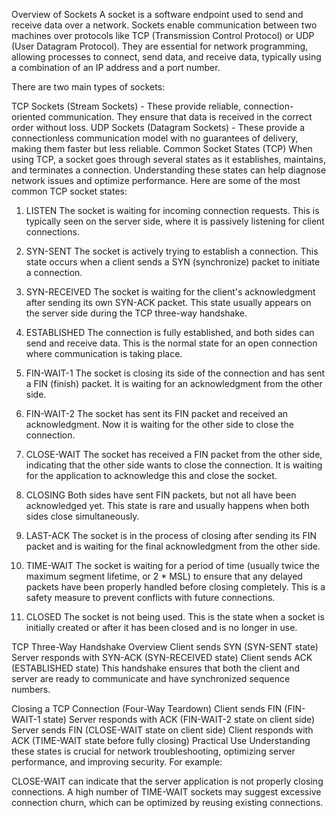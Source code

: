 Overview of Sockets
A socket is a software endpoint used to send and receive data over a network. Sockets enable communication between two machines over protocols like TCP (Transmission Control Protocol) or UDP (User Datagram Protocol). They are essential for network programming, allowing processes to connect, send data, and receive data, typically using a combination of an IP address and a port number.

There are two main types of sockets:

TCP Sockets (Stream Sockets) - These provide reliable, connection-oriented communication. They ensure that data is received in the correct order without loss.
UDP Sockets (Datagram Sockets) - These provide a connectionless communication model with no guarantees of delivery, making them faster but less reliable.
Common Socket States (TCP)
When using TCP, a socket goes through several states as it establishes, maintains, and terminates a connection. Understanding these states can help diagnose network issues and optimize performance. Here are some of the most common TCP socket states:

1. LISTEN
The socket is waiting for incoming connection requests. This is typically seen on the server side, where it is passively listening for client connections.

2. SYN-SENT
The socket is actively trying to establish a connection. This state occurs when a client sends a SYN (synchronize) packet to initiate a connection.

3. SYN-RECEIVED
The socket is waiting for the client's acknowledgment after sending its own SYN-ACK packet. This state usually appears on the server side during the TCP three-way handshake.

4. ESTABLISHED
The connection is fully established, and both sides can send and receive data. This is the normal state for an open connection where communication is taking place.

5. FIN-WAIT-1
The socket is closing its side of the connection and has sent a FIN (finish) packet. It is waiting for an acknowledgment from the other side.

6. FIN-WAIT-2
The socket has sent its FIN packet and received an acknowledgment. Now it is waiting for the other side to close the connection.

7. CLOSE-WAIT
The socket has received a FIN packet from the other side, indicating that the other side wants to close the connection. It is waiting for the application to acknowledge this and close the socket.

8. CLOSING
Both sides have sent FIN packets, but not all have been acknowledged yet. This state is rare and usually happens when both sides close simultaneously.

9. LAST-ACK
The socket is in the process of closing after sending its FIN packet and is waiting for the final acknowledgment from the other side.

10. TIME-WAIT
The socket is waiting for a period of time (usually twice the maximum segment lifetime, or 2 * MSL) to ensure that any delayed packets have been properly handled before closing completely. This is a safety measure to prevent conflicts with future connections.

11. CLOSED
The socket is not being used. This is the state when a socket is initially created or after it has been closed and is no longer in use.


TCP Three-Way Handshake Overview
Client sends SYN (SYN-SENT state)
Server responds with SYN-ACK (SYN-RECEIVED state)
Client sends ACK (ESTABLISHED state)
This handshake ensures that both the client and server are ready to communicate and have synchronized sequence numbers.

Closing a TCP Connection (Four-Way Teardown)
Client sends FIN (FIN-WAIT-1 state)
Server responds with ACK (FIN-WAIT-2 state on client side)
Server sends FIN (CLOSE-WAIT state on client side)
Client responds with ACK (TIME-WAIT state before fully closing)
Practical Use
Understanding these states is crucial for network troubleshooting, optimizing server performance, and improving security. For example:

CLOSE-WAIT can indicate that the server application is not properly closing connections.
A high number of TIME-WAIT sockets may suggest excessive connection churn, which can be optimized by reusing existing connections.